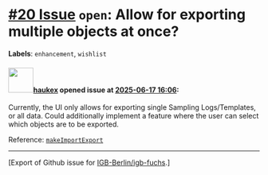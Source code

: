 # [\#20 Issue](https://github.com/IGB-Berlin/igb-fuchs/issues/20) `open`: Allow for exporting multiple objects at once?
**Labels**: `enhancement`, `wishlist`


#### <img src="https://avatars.githubusercontent.com/u/4613111?u=708742f53b26cb75f2c7a93ee7a7a53abe18ec48&v=4" width="50">[haukex](https://github.com/haukex) opened issue at [2025-06-17 16:06](https://github.com/IGB-Berlin/igb-fuchs/issues/20):

Currently, the UI only allows for exporting single Sampling Logs/Templates, or all data. Could additionally implement a feature where the user can select which objects are to be exported.

Reference: [`makeImportExport`](https://github.com/IGB-Berlin/igb-fuchs/blob/fe59b397704ecc4fab12d395512ee4f8d7655b66/src/import-export.tsx#L37)




-------------------------------------------------------------------------------



[Export of Github issue for [IGB-Berlin/igb-fuchs](https://github.com/IGB-Berlin/igb-fuchs).]
